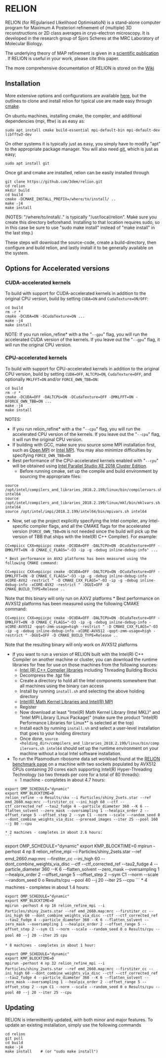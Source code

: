 RELION
======


RELION (for REgularised LIkelihood OptimisatioN) is a stand-alone computer
program for Maximum A Posteriori refinement of (multiple) 3D reconstructions
or 2D class averages in cryo-electron microscopy. It is developed in the
research group of Sjors Scheres at the MRC Laboratory of Molecular Biology.

The underlying theory of MAP refinement is given in a [scientific publication](https://www.ncbi.nlm.nih.gov/pubmed/22100448)
. If RELION is useful in your work, please cite this paper.


The more comprehensive documentation of RELION is stored on the [Wiki](http://www2.mrc-lmb.cam.ac.uk/relion)

## Installation


More extensive options and configurations are available
[here](http://www2.mrc-lmb.cam.ac.uk/relion/index.php/Download_%26_install),
but the outlines to clone and install relion for typical use are made easy
through [cmake](https://en.wikipedia.org/wiki/CMake).

On ubuntu machines, installing cmake, the compiler, and additional dependencies (mpi, fftw) is as easy as:

```
sudo apt install cmake build-essential mpi-default-bin mpi-default-dev libfftw3-dev
```

On other systems it is typically just as easy, you simply have to modify "apt" to
the appropriate package manager. You will also need [git](https://en.wikipedia.org/wiki/Git), which is just as easy;

```
sudo apt install git
```


Once git and cmake are installed, relion can be easily installed through
```
git clone https://github.com/3dem/relion.git
cd relion
mkdir build
cd build
cmake -DCMAKE_INSTALL_PREFIX=/where/to/install/ ..
make -j4
make install
```
(NOTES: "/where/to/install/.." is typically "/usr/local/relion".
 Make sure you create this directory beforehand.
 Installing to that location requires sudo, so in this case be sure to use
 "sudo make install" instead of "make install" in the last step.)

These steps will download the source-code, create a build-directory,
then configure and build relion, and lastly install it to be generally
available on the system.

## Options for Accelerated versions

### CUDA-accelerated kernels
To build with support for CUDA-accelerated kernels in addition to the original CPU version,
build by setting `CUDA=ON` and `CudaTexture=ON/OFF`:

```
cd build
rm -r *
cmake -DCUDA=ON -DCudaTexture=ON ...
make -j4
make install
```
NOTE:  If you run relion\_refine\* with a the "`--gpu`" flag, you will run the
accelerated CUDA version of the kernels.   If you leave out the "`--gpu`" flag,
it will run the original CPU version.

### CPU-accelerated kernels
To build with support for CPU-accelerated kernels in addition to the original
CPU version, build by setting `CUDA=OFF`, `ALTCPU=ON`, `CudaTexture=OFF`, and
optionally `MKLFFT=ON` and/or `FORCE_OWN_TBB=ON`:
```
cd build
rm -r *
cmake -DCUDA=OFF -DALTCPU=ON -DCudaTexture=OFF -DMKLFFT=ON -DFORCE_OWN_TBB=ON ...
make -j4
make install
```
NOTES:  
* If you run relion\_refine\* with a the "`--cpu`" flag, you will run the
accelerated CPU version of the kernels.   If you leave out the "`--cpu`" flag,
it will run the original CPU version.
* If building with GCC, make sure you source some MPI installation first, such as
[Open MPI](https://www.open-mpi.org/) or
[Intel MPI](https://software.intel.com/en-us/intel-mpi-library).  You may also
minimize difficulties by specifying `FORCE_OWN_TBB=ON`
* Best performance of the CPU-accelerated kernels enabled with "`--cpu`" will be
obtained using [Intel Parallel Studio XE 2018 Cluster Edition](https://software.intel.com/en-us/parallel-studio-xe).  
  * Before running cmake, set up the compile and build environment by sourcing the appropriate files:
```
source /opt/intel/compilers_and_libraries_2018.2.199/linux/bin/compilervars.sh intel64
source /opt/intel/compilers_and_libraries_2018.2.199/linux/mkl/bin/mklvars.sh intel64
source /opt/intel/impi/2018.2.199/intel64/bin/mpivars.sh intel64
```
  * Now, set up the project explicitly specifying the Intel compiler, any Intel-specific
compiler flags, and all the CMAKE flags for the accelerated version
(`FORCE_OWN_TBB=ON` is not needed since the build will pick up the version of
TBB that ships with the Intel(R) C++ Compiler).   For example:
```
CC=mpiicc CXX=mpiicpc cmake -DCUDA=OFF -DALTCPU=ON -DCudaTexture=OFF -DMKLFFT=ON -D CMAKE_C_FLAGS="-O3 -ip -g -debug inline-debug-info" ...
```
    * Best performance on AVX2 platforms has been measured using the following CMAKE command:
```
CC=mpiicc CXX=mpiicpc cmake -DCUDA=OFF -DALTCPU=ON -DCudaTexture=OFF -DMKLFFT=ON -D CMAKE_C_FLAGS="-O3 -ip -g -debug inline-debug-info -xCORE-AVX2 -restrict " -D CMAKE_CXX_FLAGS="-O3 -ip -g -debug inline-debug-info -xCORE-AVX2 -restrict " -DGUI=OFF -D CMAKE_BUILD_TYPE=Release ..
```
Note that this binary will only run on AXV2 platforms
    * Best performance on AVX512 platforms has been measured using the following CMAKE command:
```
CC=mpiicc CXX=mpiicpc cmake -DCUDA=OFF -DALTCPU=ON -DCudaTexture=OFF -DMKLFFT=ON -D CMAKE_C_FLAGS="-O3 -ip -g -debug inline-debug-info -xCORE-AVX512 -qopt-zmm-usage=high -restrict " -D CMAKE_CXX_FLAGS="-O3 -ip -g -debug inline-debug-info -xCORE-AVX512 -qopt-zmm-usage=high -restrict " -DGUI=OFF -D CMAKE_BUILD_TYPE=Release ..
```
Note that the resulting binary will only work on AVX512 platforms
  * If you want to run a version of RELION built with the Intel(R) C++ Compiler
  on another machine or cluster, you can download the runtime libraries for free
  for use on those machines from the following sources:
    *  [Intel (R) C++ Compiler libraries](https://software.intel.com/en-us/articles/redistributable-libraries-for-intel-c-and-fortran-2018-compilers-for-linux) including Threading Building Blocks
      * Decompress the .tgz file
      * Create a directory to hold all the Intel components somewhere that all
      machines using the binary can access
      * Install by running `install.sh` and selecting the above holding directory
    *  [Intel(R) Math Kernel Libraries and Intel(R) MPI](https://software.intel.com/en-us/mkl)
      *  Register
      *  Now download at least "Intel(R) Math Kernel Library (Intel MKL)" and "Intel
      MPI Library (Linux Package)" (make sure the product "Intel(R) Performance
      Libraries for Linux*" is selected at the top)
      *  Install each by running `install.sh` and select a user-level installation
      that goes to your holding directory
    * Once done, `source <holding_dir>/compilers_and_libraries_2018.2.199/linux/bin/compilervars.sh intel64`
    should set up the runtime environment on your machine without a local Intel software installation.
  * To run the Plasmodium ribosome data set workload found at the [RELION benchmark page](https://www2.mrc-lmb.cam.ac.uk/relion/index.php?title=Benchmarks_%26_computer_hardware)
  on a machine with two sockets populated by AVX512 CPUs containing 20 cores each supporting
  Intel(R) Hyper-Threading Technology (so two threads per core for a total of 80 threads):
    * 1 machine - completes in about 4.7 hours:
```
export OMP_SCHEDULE="dynamic"
export KMP_BLOCKTIME=0
relion_refine --o Results/skx --i Particles/shiny_2sets.star --ref emd_2660.map:mrc --firstiter_cc --ini_high 60 --ctf --ctf_corrected_ref --tau2_fudge 4 --particle_diameter 360 --K 6 --flatten_solvent --zero_mask --oversampling 1 --healpix_order 2 --offset_range 5 --offset_step 2 --sym C1 --norm --scale --random_seed 0 --dont_combine_weights_via_disc --preread_images --iter 25 --pool 160 --j 80 --cpu
```
    * 2 machines - completes in about 2.6 hours:
    ```
export OMP_SCHEDULE="dynamic"
export KMP_BLOCKTIME=0
mpirun -perhost 4 np 8 relion_refine_mpi --i Particles/shiny_2sets.star --ref emd_2660.map:mrc --firstiter_cc --ini_high 60 --dont_combine_weights_via_disc --ctf --ctf_corrected_ref --tau2_fudge 4 --particle_diameter 360 --K 6 --flatten_solvent --zero_mask --oversampling 1 --healpix_order 2 --offset_range 5 --offset_step 2 --sym C1 --norm --scale --random_seed 0 o Results/cpu --pool 40 --j 20 --iter 25 --cpu
    ```
    * 4 machines - completes in about 1.4 hours:
```
export OMP_SCHEDULE="dynamic"
export KMP_BLOCKTIME=0
mpirun -perhost 4 np 16 relion_refine_mpi --i Particles/shiny_2sets.star --ref emd_2660.map:mrc --firstiter_cc --ini_high 60 --dont_combine_weights_via_disc --ctf --ctf_corrected_ref --tau2_fudge 4 --particle_diameter 360 --K 6 --flatten_solvent --zero_mask --oversampling 1 --healpix_order 2 --offset_range 5 --offset_step 2 --sym C1 --norm --scale --random_seed 0 o Results/cpu --pool 40 --j 20 --iter 25 cpu
```
    * 8 machines - completes in about 1 hour:
```
export OMP_SCHEDULE="dynamic"
export KMP_BLOCKTIME=0
mpirun -perhost 4 np 32 relion_refine_mpi --i Particles/shiny_2sets.star --ref emd_2660.map:mrc --firstiter_cc --ini_high 60 --dont_combine_weights_via_disc --ctf --ctf_corrected_ref --tau2_fudge 4 --particle_diameter 360 --K 6 --flatten_solvent --zero_mask --oversampling 1 --healpix_order 2 --offset_range 5 --offset_step 2 --sym C1 --norm --scale --random_seed 0 o Results/cpu --pool 40 --j 20 --iter 25 --cpu
```


## Updating


RELION is intermittently updated, with both minor and major features.
To update an existing installation, simply use the following commands

```
cd relion
git pull
cd build
make -j4
make install    # (or "sudo make install")

```
